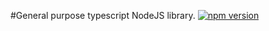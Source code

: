 #General purpose typescript NodeJS library.
[![npm version](https://badge.fury.io/js/veetaha-web.svg)](https://badge.fury.io/js/veetaha-web)